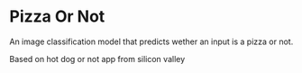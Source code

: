 # Pizza Or Not 

An image classification model that predicts wether an input is a pizza or not. 

Based on hot dog or not app from silicon valley